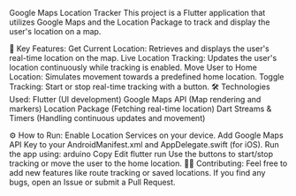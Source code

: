 Google Maps Location Tracker
This project is a Flutter application that utilizes Google Maps and the Location Package to track and display the user's location on a map.

🚀 Key Features:
Get Current Location: Retrieves and displays the user's real-time location on the map.
Live Location Tracking: Updates the user's location continuously while tracking is enabled.
Move User to Home Location: Simulates movement towards a predefined home location.
Toggle Tracking: Start or stop real-time tracking with a button.
🛠 Technologies Used:
Flutter (UI development)
Google Maps API (Map rendering and markers)
Location Package (Fetching real-time location)
Dart Streams & Timers (Handling continuous updates and movement)


⚙️ How to Run:
Enable Location Services on your device.
Add Google Maps API Key to your AndroidManifest.xml and AppDelegate.swift (for iOS).
Run the app using:
arduino
Copy
Edit
flutter run
Use the buttons to start/stop tracking or move the user to the home location.
👨‍💻 Contributing:
Feel free to add new features like route tracking or saved locations.
If you find any bugs, open an Issue or submit a Pull Request.
